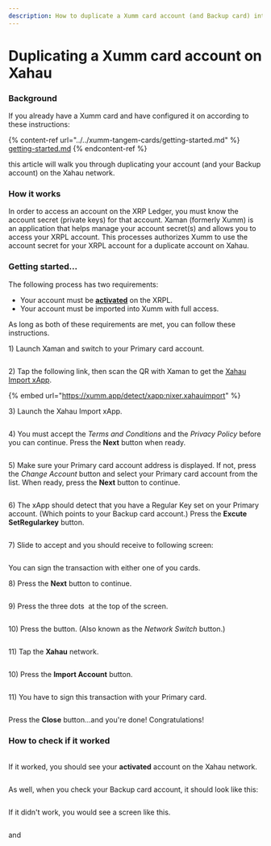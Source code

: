 ```yaml
---
description: How to duplicate a Xumm card account (and Backup card) into Xahau
---
```


# Duplicating a Xumm card account on Xahau

### Background

If you already have a Xumm card and have configured it on according to these instructions:

{% content-ref url="../../xumm-tangem-cards/getting-started.md" %}
[getting-started.md](../../xumm-tangem-cards/getting-started.md)
{% endcontent-ref %}

this article will walk you through duplicating your account (and your Backup account) on the Xahau network.

### How it works

In order to access an account on the XRP Ledger, you must know the account secret (private keys) for that account. Xaman (formerly Xumm) is an application that helps manage your account secret(s) and allows you to access your XRPL account. This processes authorizes Xumm to use the account secret for your XRPL account for a duplicate account on Xahau.

### Getting started...&#x20;

The following process has two requirements:

* Your account must be [**activated**](../../getting-started/how-to-activate-a-new-xrpl-account.md) on the XRPL.
* Your account must be imported into Xumm with full access.

As long as both of these requirements are met, you can follow these instructions.

1\) Launch Xaman and switch to your Primary card account.

<figure><img src="../../.gitbook/assets/image (53).png" alt=""><figcaption></figcaption></figure>

2\) Tap the following link, then scan the QR with Xaman to get the [Xahau Import xApp](https://xumm.app/detect/xapp:nixer.xahauimport).

{% embed url="https://xumm.app/detect/xapp:nixer.xahauimport" %}

3\) Launch the Xahau Import xApp.

<figure><img src="../../.gitbook/assets/image (1) (1) (1) (1).png" alt=""><figcaption></figcaption></figure>

4\) You must accept the _Terms and Conditions_ and the _Privacy Policy_ before you can continue. Press the **Next** button when ready.

<figure><img src="../../.gitbook/assets/image (43).png" alt=""><figcaption></figcaption></figure>

5\) Make sure your Primary card account address is displayed. If not, press the _Change Account_ button and select your Primary card account from the list. When ready, press the **Next** button to continue.

<figure><img src="../../.gitbook/assets/image (52).png" alt=""><figcaption></figcaption></figure>

6\) The xApp should detect that you have a Regular Key set on your Primary account. (Which points to your Backup card account.) Press the **Excute SetRegularkey** button.

<figure><img src="../../.gitbook/assets/image (54).png" alt=""><figcaption></figcaption></figure>

7\) Slide to accept and you should receive to following screen:

<figure><img src="../../.gitbook/assets/image (55).png" alt=""><figcaption></figcaption></figure>

You can sign the transaction with either one of you cards.

8\) Press the **Next** button to continue.

<figure><img src="../../.gitbook/assets/image (1) (1).png" alt=""><figcaption></figcaption></figure>

9\) Press the three dots <img src="../../.gitbook/assets/image (3) (1).png" alt="" data-size="line"> at the top of the screen.

<figure><img src="../../.gitbook/assets/image (1) (1) (1) (1) (1) (1).png" alt=""><figcaption></figcaption></figure>

10\) Press the <img src="../../.gitbook/assets/image (5).png" alt="" data-size="line">button. (Also known as the _Network Switch_ button.)

<figure><img src="../../.gitbook/assets/image (4).png" alt=""><figcaption></figcaption></figure>

11\) Tap the **Xahau** network.

<figure><img src="../../.gitbook/assets/image (2).png" alt=""><figcaption></figcaption></figure>

10\) Press the **Import Account** button.

<figure><img src="../../.gitbook/assets/image (1) (1) (1) (1) (1).png" alt=""><figcaption></figcaption></figure>

11\) You have to sign this transaction with your Primary card.

<figure><img src="../../.gitbook/assets/image (1).png" alt=""><figcaption></figcaption></figure>

Press the **Close** button...and you're done! Congratulations!

### How to check if it worked

\
If it worked, you should see your **activated** account on the Xahau network.

<figure><img src="../../.gitbook/assets/image (59).png" alt=""><figcaption></figcaption></figure>

As well, when you check your Backup card account, it should look like this:

<figure><img src="../../.gitbook/assets/image (62).png" alt=""><figcaption></figcaption></figure>

If it didn't work, you would see a screen like this.

<figure><img src="../../.gitbook/assets/image (61).png" alt=""><figcaption></figcaption></figure>

and

<figure><img src="../../.gitbook/assets/image (63).png" alt=""><figcaption></figcaption></figure>
